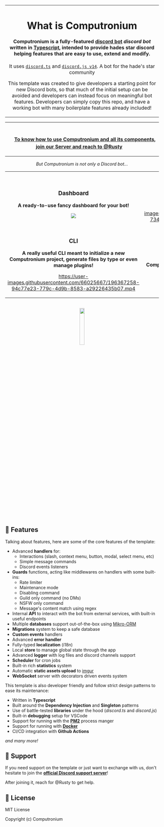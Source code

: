 <p align="center">
    <!-- <img width="500" height="500" src="https://i.imgur.com/byExR3k.jpeg"> -->
</p>

<div align="center">

<table>
  <tr>
    <td align="center">
   
# What is Computronium

#### **Computronium** is a fully-featured **[discord bot](https://discord.com/developers/docs/intro#bots-and-apps)** *discord bot* written in [Typescript](https://www.typescriptlang.org/), intended to provide hades star discord helping features that are easy to use, extend and modify.

It uses [`discord.ts`](https://github.com/oceanroleplay/discord.ts) and [`discord.js v14`](https://github.com/discordjs/discord.js). A bot for the hade's star community

This template was created to give developers a starting point for new Discord bots, so that much of the initial setup can be avoided and developers can instead focus on meaningful bot features. Developers can simply copy this repo, and have a working bot with many boilerplate features already included!        
    </td>
  </tr>
</table>

<table>
<tr>
<td align="center">
ㅤ

ㅤ **[To know how to use Computronium and all its components, join our Server and reach to @Rusty](https://discord.gg/5zdYh8D28n)** ㅤ

</td>
</tr>
</table>

*But Computronium is not only a Discord bot...*

<table>
<tr>
<td align="center" width="50%">

### Dashboard

**A ready-to-use fancy dashboard for your bot!**

<img src="https://user-images.githubusercontent.com/66025667/191989444-5fa096ec-c74e-423d-9735-615b94bc100f.png">

</td>
<td align="center">

### Website

**Static front homepage for the bot!**

https://user-images.githubusercontent.com/66025667/184621486-7340157f-b7fc-44ea-94a9-03d76a99384c.mp4

</td>
</tr>
<tr></tr>
<tr>
<td align="center">

### CLI

**A really useful CLI meant to initialize a new Computronium project, generate files by type or even manage plugins!**

https://user-images.githubusercontent.com/66025667/196367258-94c77e23-779c-4d9b-8583-a29226435b07.mp4

</td>
<td align="center">

### Plugins

**Computronium is fully extensible thanks to the plugin eco-system!**

<img width="50%" src="https://user-images.githubusercontent.com/66025667/196372599-022c6254-01a6-4f7c-bd52-06246527a8b9.png" >

</td>
</tr>
</table>
</div>

<br>

<div align="center">
    <a href="https://discord.gg/5zdYh8D28n" target="_blank">
        <img width="17.5%" src="https://user-images.githubusercontent.com/66025667/196373934-2fad8760-a58d-4b4d-ad64-b069baa71823.png">
    </a>
</div>


## 📜 Features

Talking about features, here are some of the core features of the template:

- Advanced **handlers** for:
    - Interactions (slash, context menu, button, modal, select menu, etc)
    - Simple message commands
    - Discord events listeners
- **Guards** functions, acting like middlewares on handlers with some built-ins:
    - Rate limiter
    - Maintenance mode
    - Disabling command
    - Guild only command (no DMs)
    - NSFW only command
    - Message's content match using regex
- Internal **API** to interact with the bot from external services, with built-in useful endpoints
- Multiple **databases** support out-of-the-box using [Mikro-ORM](https://mikro-orm.io/)
- **Migrations** system to keep a safe database
- **Custom events** handlers
- Advanced **error handler**
- Fully-typed **localization** (i18n)
- Local **store** to manage global state through the app
- Advanced **logger** with log files and discord channels support
- **Scheduler** for cron jobs
- Built-in rich **statistics** system
- Automatic **static assets upload** to [imgur](https://imgur.com/)
- **WebSocket** server with decorators driven events system

This template is also developer friendly and follow strict design patterns to ease its maintenance:
- Written in **Typescript**
- Built around the **Dependency Injection** and **Singleton** patterns
- Use of battle-tested **libraries** under the hood (*discord.ts* and *discord.js*)
- Built-in **debugging** setup for VSCode
- Support for running with the **[PM2](https://pm2.keymetrics.io/)** process manger
- Support for running with **[Docker](https://www.docker.com/)**
- CI/CD integration with **Github Actions**

*and many more!*

## 📢 Support

If you need support on the template or just want to exchange with us, don't hesitate to join the **[official Discord support server](https://discord.gg/5zdYh8D28n)**!

After joining it, reach for @Rusty to get help.

## 📑 License

MIT License

Copyright (c) Computronium
